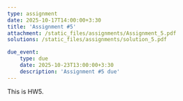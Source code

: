 ```yaml
---
type: assignment
date: 2025-10-17T14:00:00+3:30
title: 'Assignment #5'
attachment: /static_files/assignments/Assignment_5.pdf
solutions: /static_files/assignments/solution_5.pdf

due_event: 
    type: due
    date: 2025-10-23T13:00:00+3:30
    description: 'Assignment #5 due'
---
```

This is HW5.
